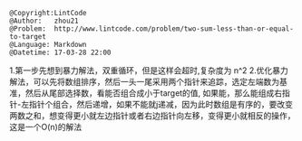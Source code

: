 ```
@Copyright:LintCode
@Author:   zhou21
@Problem:  http://www.lintcode.com/problem/two-sum-less-than-or-equal-to-target
@Language: Markdown
@Datetime: 17-03-28 22:00
```

1.第一步先想到暴力解法，双重循环，但是这样会超时,复杂度为 n^2
2.优化暴力解法，可以先将数组排序，然后一头一尾采用两个指针来追踪，选定左端数为基准，然后从尾部选择数，看能否组合成小于target的值, 如果能，那么能组成右指针-左指针个组合，然后递增，如果不能就j递减，因为此时数组是有序的，要改变两数之和，想变得更小就左边指针或者右边指针向左移，变得更小就相反的操作，这是一个O(n)的解法